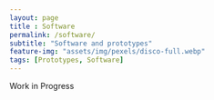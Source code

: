 ```yaml
--- 
layout: page
title : Software 
permalink: /software/
subtitle: "Software and prototypes" 
feature-img: "assets/img/pexels/disco-full.webp"
tags: [Prototypes, Software]
---
```


Work in Progress